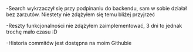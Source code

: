 -Search wykrzaczył się przy podpinaniu do backendu, sam w sobie działał bez zarzutów. Niestety nie zdążyłem się temu bliżej przyjrzeć

-Reszty funkcjonalności nie zdążyłem zaimplementować, 3 dni to jednak trochę mało czasu :D

-Historia commitów jest dostępna na moim Githubie